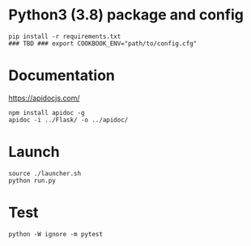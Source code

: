 # Python3 (3.8) package and config #

```
pip install -r requirements.txt
### TBD ### export COOKBOOK_ENV="path/to/config.cfg"
```

# Documentation # 
https://apidocjs.com/
```
npm install apidoc -g
apidoc -i ../Flask/ -o ../apidoc/
```

# Launch #
```
source ./launcher.sh
python run.py
```

# Test #
```
python -W ignore -m pytest
```